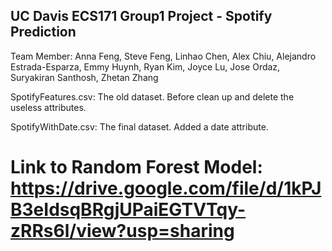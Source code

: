 ## UC Davis ECS171 Group1 Project - Spotify Prediction
Team Member: Anna Feng, Steve Feng, Linhao Chen, Alex Chiu, Alejandro Estrada-Esparza, Emmy Huynh, Ryan Kim, Joyce Lu, Jose Ordaz, Suryakiran Santhosh, Zhetan Zhang

SpotifyFeatures.csv: The old dataset. Before clean up and delete the useless attributes. 

SpotifyWithDate.csv: The final dataset. Added a date attribute. 

# Link to Random Forest Model: https://drive.google.com/file/d/1kPJB3eIdsqBRgjUPaiEGTVTqy-zRRs6l/view?usp=sharing
